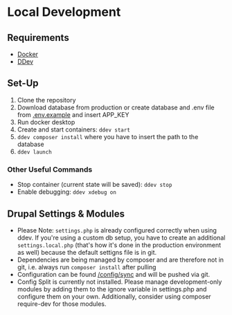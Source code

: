 # Local Development

## Requirements

- [Docker](https://ddev.readthedocs.io/en/stable/users/install/docker-installation/)
- [DDev](https://ddev.readthedocs.io/en/stable/users/install/ddev-installation/)

## Set-Up

1. Clone the repository
2. Download database from production or create database and .env file from [.env.example](.env.example) and insert APP_KEY
3. Run docker desktop
4. Create and start containers: `ddev start`
5. `ddev composer install` where you have to insert the path to the database
6. `ddev launch`

### Other Useful Commands

- Stop container (current state will be saved): `ddev stop`
- Enable debugging: `ddev xdebug on`

## Drupal Settings & Modules

- Please Note: `settings.php` is already configured correctly when using ddev. If you're using a custom db setup, you have to create an additional `settings.local.php` (that's how it's done in the production environment as well) because the default settigns file is in git.
- Dependencies are being managed by composer and are therefore not in git, i.e. always run `composer install` after pulling
- Configuration can be found [/config/sync](./config/sync) and will be pushed via git.
- Config Split is currently not installed. Please manage development-only modules by adding them to the ignore variable in settings.php and configure them on your own. Additionally, consider using composer require-dev for those modules.
